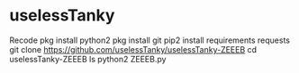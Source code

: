 # uselessTanky
Recode
pkg install python2
pkg install git
pip2 install requirements requests
git clone https://github.com/uselessTanky/uselessTanky-ZEEEB
cd uselessTanky-ZEEEB
ls
python2 ZEEEB.py
